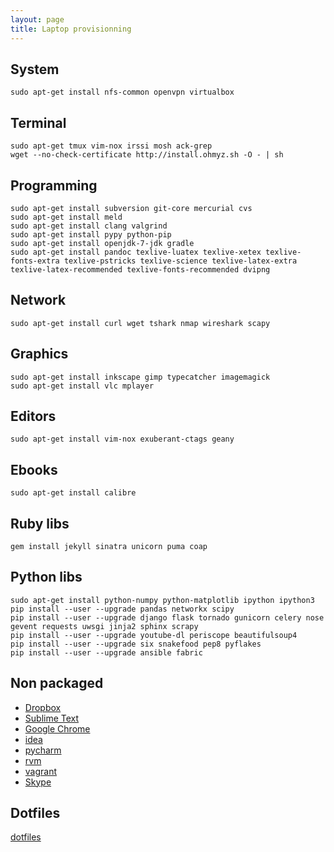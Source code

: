 ```yaml
---
layout: page
title: Laptop provisionning
---
```


System
------

	sudo apt-get install nfs-common openvpn virtualbox

Terminal
--------

	sudo apt-get tmux vim-nox irssi mosh ack-grep
	wget --no-check-certificate http://install.ohmyz.sh -O - | sh

Programming
-----------

	sudo apt-get install subversion git-core mercurial cvs
	sudo apt-get install meld
	sudo apt-get install clang valgrind
	sudo apt-get install pypy python-pip
	sudo apt-get install openjdk-7-jdk gradle
	sudo apt-get install pandoc texlive-luatex texlive-xetex texlive-fonts-extra texlive-pstricks texlive-science texlive-latex-extra texlive-latex-recommended texlive-fonts-recommended dvipng

Network
-------

	sudo apt-get install curl wget tshark nmap wireshark scapy

Graphics
--------

	sudo apt-get install inkscape gimp typecatcher imagemagick
	sudo apt-get install vlc mplayer 

Editors
-------

	sudo apt-get install vim-nox exuberant-ctags geany

Ebooks
------

	sudo apt-get install calibre

Ruby libs
---------

	gem install jekyll sinatra unicorn puma coap

Python libs
-----------

	sudo apt-get install python-numpy python-matplotlib ipython ipython3
	pip install --user --upgrade pandas networkx scipy
	pip install --user --upgrade django flask tornado gunicorn celery nose gevent requests uwsgi jinja2 sphinx scrapy
	pip install --user --upgrade youtube-dl periscope beautifulsoup4
	pip install --user --upgrade six snakefood pep8 pyflakes
	pip install --user --upgrade ansible fabric

Non packaged
------------

- [Dropbox](//dropbox.com/install)
- [Sublime Text](//sublimetext.com)
- [Google Chrome](//google.com/chrome)
- [idea](//jetbrains.com/idea/)
- [pycharm](//jetbrains.com/pycharm)
- [rvm](//rvm.io/)
- [vagrant](//vagrantup.com/)
- [Skype](//www.skype.com/fr/download-skype/skype-for-computer/)

Dotfiles
--------

[dotfiles](/dotfiles)
